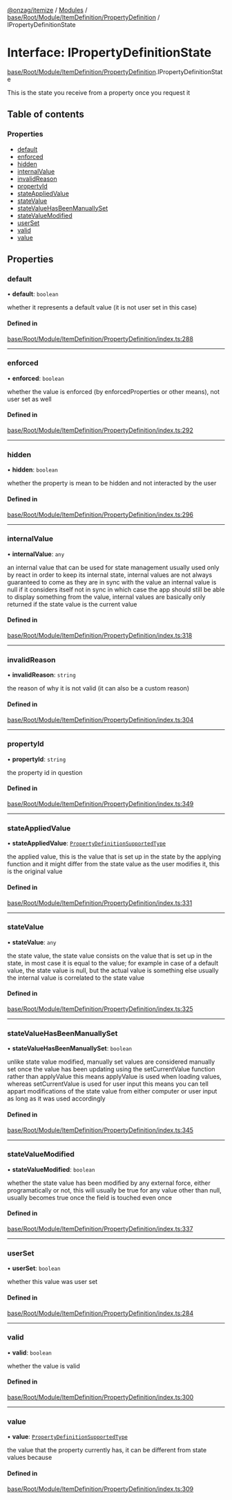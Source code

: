 [@onzag/itemize](../README.md) / [Modules](../modules.md) / [base/Root/Module/ItemDefinition/PropertyDefinition](../modules/base_Root_Module_ItemDefinition_PropertyDefinition.md) / IPropertyDefinitionState

# Interface: IPropertyDefinitionState

[base/Root/Module/ItemDefinition/PropertyDefinition](../modules/base_Root_Module_ItemDefinition_PropertyDefinition.md).IPropertyDefinitionState

This is the state you receive from a property once you request it

## Table of contents

### Properties

- [default](base_Root_Module_ItemDefinition_PropertyDefinition.IPropertyDefinitionState.md#default)
- [enforced](base_Root_Module_ItemDefinition_PropertyDefinition.IPropertyDefinitionState.md#enforced)
- [hidden](base_Root_Module_ItemDefinition_PropertyDefinition.IPropertyDefinitionState.md#hidden)
- [internalValue](base_Root_Module_ItemDefinition_PropertyDefinition.IPropertyDefinitionState.md#internalvalue)
- [invalidReason](base_Root_Module_ItemDefinition_PropertyDefinition.IPropertyDefinitionState.md#invalidreason)
- [propertyId](base_Root_Module_ItemDefinition_PropertyDefinition.IPropertyDefinitionState.md#propertyid)
- [stateAppliedValue](base_Root_Module_ItemDefinition_PropertyDefinition.IPropertyDefinitionState.md#stateappliedvalue)
- [stateValue](base_Root_Module_ItemDefinition_PropertyDefinition.IPropertyDefinitionState.md#statevalue)
- [stateValueHasBeenManuallySet](base_Root_Module_ItemDefinition_PropertyDefinition.IPropertyDefinitionState.md#statevaluehasbeenmanuallyset)
- [stateValueModified](base_Root_Module_ItemDefinition_PropertyDefinition.IPropertyDefinitionState.md#statevaluemodified)
- [userSet](base_Root_Module_ItemDefinition_PropertyDefinition.IPropertyDefinitionState.md#userset)
- [valid](base_Root_Module_ItemDefinition_PropertyDefinition.IPropertyDefinitionState.md#valid)
- [value](base_Root_Module_ItemDefinition_PropertyDefinition.IPropertyDefinitionState.md#value)

## Properties

### default

• **default**: `boolean`

whether it represents a default value (it is not user set in this case)

#### Defined in

[base/Root/Module/ItemDefinition/PropertyDefinition/index.ts:288](https://github.com/onzag/itemize/blob/5c2808d3/base/Root/Module/ItemDefinition/PropertyDefinition/index.ts#L288)

___

### enforced

• **enforced**: `boolean`

whether the value is enforced (by enforcedProperties or other means), not user set as well

#### Defined in

[base/Root/Module/ItemDefinition/PropertyDefinition/index.ts:292](https://github.com/onzag/itemize/blob/5c2808d3/base/Root/Module/ItemDefinition/PropertyDefinition/index.ts#L292)

___

### hidden

• **hidden**: `boolean`

whether the property is mean to be hidden and not interacted by the user

#### Defined in

[base/Root/Module/ItemDefinition/PropertyDefinition/index.ts:296](https://github.com/onzag/itemize/blob/5c2808d3/base/Root/Module/ItemDefinition/PropertyDefinition/index.ts#L296)

___

### internalValue

• **internalValue**: `any`

an internal value that can be used for state management
usually used only by react in order to keep its internal state, internal
values are not always guaranteed to come as they are in sync with the value
an internal value is null if it considers itself not in sync in which case
the app should still be able to display something from the value, internal values
are basically only returned if the state value is the current value

#### Defined in

[base/Root/Module/ItemDefinition/PropertyDefinition/index.ts:318](https://github.com/onzag/itemize/blob/5c2808d3/base/Root/Module/ItemDefinition/PropertyDefinition/index.ts#L318)

___

### invalidReason

• **invalidReason**: `string`

the reason of why it is not valid (it can also be a custom reason)

#### Defined in

[base/Root/Module/ItemDefinition/PropertyDefinition/index.ts:304](https://github.com/onzag/itemize/blob/5c2808d3/base/Root/Module/ItemDefinition/PropertyDefinition/index.ts#L304)

___

### propertyId

• **propertyId**: `string`

the property id in question

#### Defined in

[base/Root/Module/ItemDefinition/PropertyDefinition/index.ts:349](https://github.com/onzag/itemize/blob/5c2808d3/base/Root/Module/ItemDefinition/PropertyDefinition/index.ts#L349)

___

### stateAppliedValue

• **stateAppliedValue**: [`PropertyDefinitionSupportedType`](../modules/base_Root_Module_ItemDefinition_PropertyDefinition_types.md#propertydefinitionsupportedtype)

the applied value, this is the value that is set up in the state by the applying
function and it might differ from the state value as the user modifies it, this is
the original value

#### Defined in

[base/Root/Module/ItemDefinition/PropertyDefinition/index.ts:331](https://github.com/onzag/itemize/blob/5c2808d3/base/Root/Module/ItemDefinition/PropertyDefinition/index.ts#L331)

___

### stateValue

• **stateValue**: `any`

the state value, the state value consists on the value that is set up
in the state, in most case it is equal to the value; for example in case of
a default value, the state value is null, but the actual value is something else
usually the internal value is correlated to the state value

#### Defined in

[base/Root/Module/ItemDefinition/PropertyDefinition/index.ts:325](https://github.com/onzag/itemize/blob/5c2808d3/base/Root/Module/ItemDefinition/PropertyDefinition/index.ts#L325)

___

### stateValueHasBeenManuallySet

• **stateValueHasBeenManuallySet**: `boolean`

unlike state value modified, manually set values are considered manually set once the
value has been updating using the setCurrentValue function rather than applyValue this means
applyValue is used when loading values, whereas setCurrentValue is used for user input
this means you can tell appart modifications of the state value from either computer
or user input as long as it was used accordingly

#### Defined in

[base/Root/Module/ItemDefinition/PropertyDefinition/index.ts:345](https://github.com/onzag/itemize/blob/5c2808d3/base/Root/Module/ItemDefinition/PropertyDefinition/index.ts#L345)

___

### stateValueModified

• **stateValueModified**: `boolean`

whether the state value has been modified by any external force, either programatically
or not, this will usually be true for any value other than null, usually becomes true
once the field is touched even once

#### Defined in

[base/Root/Module/ItemDefinition/PropertyDefinition/index.ts:337](https://github.com/onzag/itemize/blob/5c2808d3/base/Root/Module/ItemDefinition/PropertyDefinition/index.ts#L337)

___

### userSet

• **userSet**: `boolean`

whether this value was user set

#### Defined in

[base/Root/Module/ItemDefinition/PropertyDefinition/index.ts:284](https://github.com/onzag/itemize/blob/5c2808d3/base/Root/Module/ItemDefinition/PropertyDefinition/index.ts#L284)

___

### valid

• **valid**: `boolean`

whether the value is valid

#### Defined in

[base/Root/Module/ItemDefinition/PropertyDefinition/index.ts:300](https://github.com/onzag/itemize/blob/5c2808d3/base/Root/Module/ItemDefinition/PropertyDefinition/index.ts#L300)

___

### value

• **value**: [`PropertyDefinitionSupportedType`](../modules/base_Root_Module_ItemDefinition_PropertyDefinition_types.md#propertydefinitionsupportedtype)

the value that the property currently has, it can be different from state
values because

#### Defined in

[base/Root/Module/ItemDefinition/PropertyDefinition/index.ts:309](https://github.com/onzag/itemize/blob/5c2808d3/base/Root/Module/ItemDefinition/PropertyDefinition/index.ts#L309)
